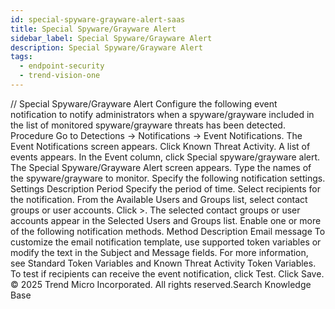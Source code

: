 ```yaml
---
id: special-spyware-grayware-alert-saas
title: Special Spyware/Grayware Alert
sidebar_label: Special Spyware/Grayware Alert
description: Special Spyware/Grayware Alert
tags:
  - endpoint-security
  - trend-vision-one
---
```


/*<![CDATA[*/ $('#title').html($('meta[name=map-description]').attr('content')); /*]]>*/ Special Spyware/Grayware Alert Configure the following event notification to notify administrators when a spyware/grayware included in the list of monitored spyware/grayware threats has been detected. Procedure Go to Detections → Notifications → Event Notifications. The Event Notifications screen appears. Click Known Threat Activity. A list of events appears. In the Event column, click Special spyware/grayware alert. The Special Spyware/Grayware Alert screen appears. Type the names of the spyware/grayware to monitor. Specify the following notification settings. Settings Description Period Specify the period of time. Select recipients for the notification. From the Available Users and Groups list, select contact groups or user accounts. Click >. The selected contact groups or user accounts appear in the Selected Users and Groups list. Enable one or more of the following notification methods. Method Description Email message To customize the email notification template, use supported token variables or modify the text in the Subject and Message fields. For more information, see Standard Token Variables and Known Threat Activity Token Variables. To test if recipients can receive the event notification, click Test. Click Save. © 2025 Trend Micro Incorporated. All rights reserved.Search Knowledge Base